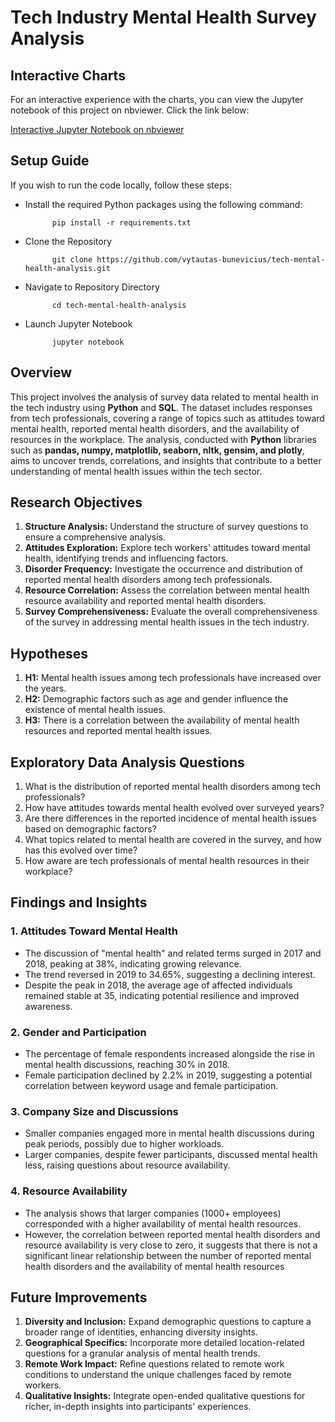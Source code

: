 # Tech Industry Mental Health Survey Analysis

## Interactive Charts

For an interactive experience with the charts, you can view the Jupyter notebook of this project on nbviewer. Click the link below:

[Interactive Jupyter Notebook on nbviewer](https://nbviewer.org/github/vytautas-bunevicius/Analysis-of-the-Mental-Health-in-the-Tech-Industry/blob/main/mental-health.ipynb)
## Setup Guide

If you wish to run the code locally, follow these steps:

- Install the required Python packages using the following command:

            pip install -r requirements.txt

- Clone the Repository

            git clone https://github.com/vytautas-bunevicius/tech-mental-health-analysis.git

- Navigate to Repository Directory

            cd tech-mental-health-analysis

- Launch Jupyter Notebook

            jupyter notebook

## Overview

This project involves the analysis of survey data related to mental health in the tech industry using **Python** and **SQL**. The dataset includes responses from tech professionals, covering a range of topics such as attitudes toward mental health, reported mental health disorders, and the availability of resources in the workplace. The analysis, conducted with **Python** libraries such as **pandas, numpy, matplotlib, seaborn, nltk, gensim, and plotly**, aims to uncover trends, correlations, and insights that contribute to a better understanding of mental health issues within the tech sector.

## Research Objectives

1. **Structure Analysis:** Understand the structure of survey questions to ensure a comprehensive analysis.
2. **Attitudes Exploration:** Explore tech workers' attitudes toward mental health, identifying trends and influencing factors.
3. **Disorder Frequency:** Investigate the occurrence and distribution of reported mental health disorders among tech professionals.
4. **Resource Correlation:** Assess the correlation between mental health resource availability and reported mental health disorders.
5. **Survey Comprehensiveness:** Evaluate the overall comprehensiveness of the survey in addressing mental health issues in the tech industry.

## Hypotheses

1. **H1:** Mental health issues among tech professionals have increased over the years.
2. **H2:** Demographic factors such as age and gender influence the existence of mental health issues.
3. **H3:** There is a correlation between the availability of mental health resources and reported mental health issues.

## Exploratory Data Analysis Questions

1. What is the distribution of reported mental health disorders among tech professionals?
2. How have attitudes towards mental health evolved over surveyed years?
3. Are there differences in the reported incidence of mental health issues based on demographic factors?
4. What topics related to mental health are covered in the survey, and how has this evolved over time?
5. How aware are tech professionals of mental health resources in their workplace?

## Findings and Insights

### 1. Attitudes Toward Mental Health
- The discussion of "mental health" and related terms surged in 2017 and 2018, peaking at 38%, indicating growing relevance.
- The trend reversed in 2019 to 34.65%, suggesting a declining interest.
- Despite the peak in 2018, the average age of affected individuals remained stable at 35, indicating potential resilience and improved awareness.

### 2. Gender and Participation
- The percentage of female respondents increased alongside the rise in mental health discussions, reaching 30% in 2018.
- Female participation declined by 2.2% in 2019, suggesting a potential correlation between keyword usage and female participation.

### 3. Company Size and Discussions
- Smaller companies engaged more in mental health discussions during peak periods, possibly due to higher workloads.
- Larger companies, despite fewer participants, discussed mental health less, raising questions about resource availability.

### 4. Resource Availability
- The analysis shows that larger companies (1000+ employees) corresponded with a higher availability of mental health resources.
- However, the correlation between reported mental health disorders and resource availability is very close to zero, it suggests that there is not a significant linear relationship between the number of reported mental health disorders and the availability of mental health resources

## Future Improvements

1. **Diversity and Inclusion:** Expand demographic questions to capture a broader range of identities, enhancing diversity insights.
2. **Geographical Specifics:** Incorporate more detailed location-related questions for a granular analysis of mental health trends.
3. **Remote Work Impact:** Refine questions related to remote work conditions to understand the unique challenges faced by remote workers.
4. **Qualitative Insights:** Integrate open-ended qualitative questions for richer, in-depth insights into participants' experiences.
